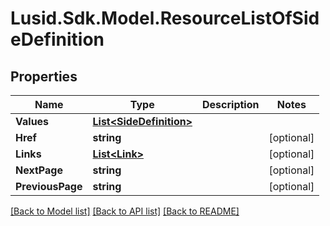 # Lusid.Sdk.Model.ResourceListOfSideDefinition

## Properties

Name | Type | Description | Notes
------------ | ------------- | ------------- | -------------
**Values** | [**List&lt;SideDefinition&gt;**](SideDefinition.md) |  | 
**Href** | **string** |  | [optional] 
**Links** | [**List&lt;Link&gt;**](Link.md) |  | [optional] 
**NextPage** | **string** |  | [optional] 
**PreviousPage** | **string** |  | [optional] 

[[Back to Model list]](../README.md#documentation-for-models) [[Back to API list]](../README.md#documentation-for-api-endpoints) [[Back to README]](../README.md)


